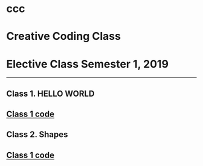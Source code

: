 # ccc
# Creative Coding Class
# Elective Class Semester 1, 2019
***
## Class 1. HELLO WORLD

## <a href="https://editor.p5js.org/gregk/sketches/JCyEj_Pd6" target="_blank">Class 1 code</a> 


## Class 2. Shapes

## <a href="https://editor.p5js.org/gregk/sketches/JCyEj_Pd6" target="_blank">Class 1 code</a>

